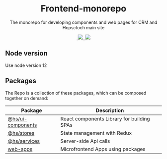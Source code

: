 <h1 align="center">Frontend-monorepo</h1>

<p align="center">The monorepo for developing components and web pages for CRM and Hopsctoch main site</p>

<p align="center">
  <a aria-label="made with lerna" href="https://lerna.js.org/">
    <img alt="" src="https://img.shields.io/badge/maintained%20with-lerna-cc00ff.svg">
  </a>
  <a aria-label="Size" href ="https://github.com/rtiwarihs/frontend-monorepo">
    <img src="https://img.shields.io/github/size/webcaetano/craft/build/phaser-craft.min.js.svg">
  </a>
  <a aria-label="last commit" href="https://github.com/rtiwarihs/frontend-monorepo/commits/master">
    <img alt="" src="https://img.shields.io/github/last-commit/primer/css.svg">
  </a>
  <a href="https://github.com/storybooks/storybook" target="_blank"><img src="https://raw.githubusercontent.com/storybooks/brand/master/badge/badge-storybook.svg"></a>

</p>

## Node version

Use node version 12

## Packages

The Repo is a collection of these packages, which can be composed together on demand:

| Package             | Description                                |
| ------------------- | ------------------------------------------ |
| [@hs/ui-components] | React components Library for building SPAs |
| [@hs/stores]        | State management with Redux                |
| [@hs/services]      | Server-side Api calls                      |
| [web-apps]          | Microfrontend Apps using packages          |

##

[@hs/ui-components]: https://github.com/rtiwarihs/frontend-monorepo/tree/master/packages/react-lib/ui-components
[@hs/stores]: https://github.com/rtiwarihs/frontend-monorepo/tree/master/packages/stores
[@hs/services]: https://github.com/rtiwarihs/frontend-monorepo/tree/master/packages/services
[web-apps]: https://github.com/rtiwarihs/frontend-monorepo/tree/master/web-apps

